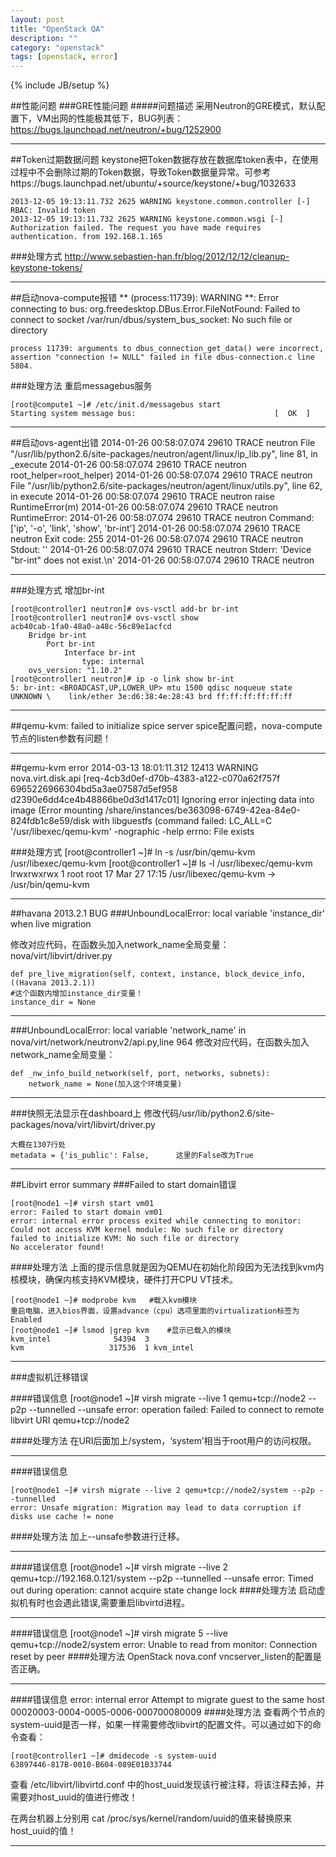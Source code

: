 ```yaml
---
layout: post
title: "OpenStack QA"
description: ""
category: "openstack"
tags: [openstack, error]
---
```

{% include JB/setup %}

##性能问题
###GRE性能问题
#####问题描述
采用Neutron的GRE模式，默认配置下，VM出网的性能极其低下，BUG列表：
https://bugs.launchpad.net/neutron/+bug/1252900

---

##Token过期数据问题
keystone把Token数据存放在数据库token表中，在使用过程中不会删除过期的Token数据，导致Token数据量异常。可参考https://bugs.launchpad.net/ubuntu/+source/keystone/+bug/1032633
	
	2013-12-05 19:13:11.732 2625 WARNING keystone.common.controller [-] RBAC: Invalid token
	2013-12-05 19:13:11.732 2625 WARNING keystone.common.wsgi [-] Authorization failed. The request you have made requires authentication. from 192.168.1.165

###处理方式
http://www.sebastien-han.fr/blog/2012/12/12/cleanup-keystone-tokens/

---


##启动nova-compute报错
	\** (process:11739): WARNING **: Error connecting to bus: org.freedesktop.DBus.Error.FileNotFound: Failed to connect to socket /var/run/dbus/system_bus_socket: No such file or directory

	process 11739: arguments to dbus_connection_get_data() were incorrect, assertion "connection != NULL" failed in file dbus-connection.c line 5804.

###处理方法
重启messagebus服务

	[root@compute1 ~]# /etc/init.d/messagebus start
	Starting system message bus:                               [  OK  ]

---

##启动ovs-agent出错
	2014-01-26 00:58:07.074 29610 TRACE neutron   File "/usr/lib/python2.6/site-packages/neutron/agent/linux/ip_lib.py", line 81, in _execute
	2014-01-26 00:58:07.074 29610 TRACE neutron     root_helper=root_helper)
	2014-01-26 00:58:07.074 29610 TRACE neutron   File "/usr/lib/python2.6/site-packages/neutron/agent/linux/utils.py", line 62, in execute
	2014-01-26 00:58:07.074 29610 TRACE neutron     raise RuntimeError(m)
	2014-01-26 00:58:07.074 29610 TRACE neutron RuntimeError:
	2014-01-26 00:58:07.074 29610 TRACE neutron Command: ['ip', '-o', 'link', 'show', 'br-int']
	2014-01-26 00:58:07.074 29610 TRACE neutron Exit code: 255
	2014-01-26 00:58:07.074 29610 TRACE neutron Stdout: ''
	2014-01-26 00:58:07.074 29610 TRACE neutron Stderr: 'Device "br-int" does not exist.\n'
	2014-01-26 00:58:07.074 29610 TRACE neutron

---

###处理方式
增加br-int

	[root@controller1 neutron]# ovs-vsctl add-br br-int
	[root@controller1 neutron]# ovs-vsctl show
	acb40cab-1fa0-48a0-a48c-56c89e1acfcd
    	Bridge br-int
        	Port br-int
            	Interface br-int
                	type: internal
    	ovs_version: "1.10.2"
	[root@controller1 neutron]# ip -o link show br-int
	5: br-int: <BROADCAST,UP,LOWER_UP> mtu 1500 qdisc noqueue state UNKNOWN \    link/ether 3e:d6:38:4e:28:43 brd ff:ff:ff:ff:ff:ff

---
##qemu-kvm: failed to initialize spice server
spice配置问题，nova-compute节点的listen参数有问题！

---

##qemu-kvm error
	2014-03-13 18:01:11.312 12413 WARNING nova.virt.disk.api [req-4cb3d0ef-d70b-4383-a122-c070a62f757f 6965226966304bd5a3ae07587d5ef958 d2390e6dd4ce4b48866be0d3d1417c01] Ignoring error injecting data into image (Error mounting /share/instances/be363098-6749-42ea-84e0-824fdb1c8e59/disk with libguestfs (command failed: LC_ALL=C '/usr/libexec/qemu-kvm' -nographic -help
	errno: File exists

###处理方式
	[root@controller1 ~]# ln -s /usr/bin/qemu-kvm /usr/libexec/qemu-kvm
	[root@controller1 ~]# ls -l /usr/libexec/qemu-kvm
	lrwxrwxrwx 1 root root 17 Mar 27 17:15 /usr/libexec/qemu-kvm -> /usr/bin/qemu-kvm

---
##havana 2013.2.1 BUG
###UnboundLocalError: local variable 'instance_dir' when live migration

修改对应代码，在函数头加入network_name全局变量：nova/virt/libvirt/driver.py

	def pre_live_migration(self, context, instance, block_device_info,((Havana 2013.2.1))
	#这个函数内增加instance_dir变量！
	instance_dir = None

---
###UnboundLocalError: local variable 'network_name' in nova/virt/network/neutronv2/api.py,line 964
修改对应代码，在函数头加入network_name全局变量：

	def _nw_info_build_network(self, port, networks, subnets):
    	network_name = None(加入这个环境变量)
---
###快照无法显示在dashboard上
修改代码/usr/lib/python2.6/site-packages/nova/virt/libvirt/driver.py

	大概在1307行处
	metadata = {'is_public': False,      这里的False改为True
---
##Libvirt error summary
###Failed to start domain错误
	
	[root@node1 ~]# virsh start vm01
	error: Failed to start domain vm01
	error: internal error process exited while connecting to monitor: Could not access KVM kernel module: No such file or directory
	failed to initialize KVM: No such file or directory
	No accelerator found!
####处理方法
上面的提示信息就是因为QEMU在初始化阶段因为无法找到kvm内核模块，确保内核支持KVM模块，硬件打开CPU VT技术。

	[root@node1 ~]# modprobe kvm   #载入kvm模块
	重启电脑，进入bios界面，设置advance（cpu）选项里面的virtualization标签为Enabled
	[root@node1 ~]# lsmod |grep kvm    #显示已载入的模块
	kvm_intel              54394  3
	kvm                   317536  1 kvm_intel

---
###虚拟机迁移错误	

####错误信息
	[root@node1 ~]# virsh migrate --live 1 qemu+tcp://node2 --p2p --tunnelled --unsafe 
	error: operation failed: Failed to connect to remote libvirt URI qemu+tcp://node2

####处理方法
在URI后面加上/system，‘system’相当于root用户的访问权限。

---
####错误信息

	[root@node1 ~]# virsh migrate --live 2 qemu+tcp://node2/system --p2p --tunnelled
	error: Unsafe migration: Migration may lead to data corruption if disks use cache != none

####处理方法
加上--unsafe参数进行迁移。

---
####错误信息
	[root@node1 ~]# virsh migrate --live 2 qemu+tcp://192.168.0.121/system --p2p --tunnelled --unsafe 
	error: Timed out during operation: cannot acquire state change lock 
####处理方法
启动虚拟机有时也会遇此错误,需要重启libvirtd进程。

---
####错误信息
	[root@node1 ~]# virsh migrate 5 --live qemu+tcp://node2/system
	error: Unable to read from monitor: Connection reset by peer
####处理方法
OpenStack nova.conf vncserver_listen的配置是否正确。

---
####错误信息
	error: internal error Attempt to migrate guest to the same host 00020003-0004-0005-0006-000700080009
####处理方法
查看两个节点的system-uuid是否一样，如果一样需要修改libvirt的配置文件。可以通过如下的命令查看：
	
	[root@controller1 ~]# dmidecode -s system-uuid
	63897446-817B-0010-B604-089E01B33744

查看 /etc/libvirt/libvirtd.conf 中的host_uuid发现该行被注释，将该注释去掉，并需要对host_uuid的值进行修改！

在两台机器上分别用 cat /proc/sys/kernel/random/uuid的值来替换原来host_uuid的值！

---
